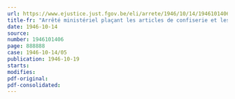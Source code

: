 ```yaml
---
url: https://www.ejustice.just.fgov.be/eli/arrete/1946/10/14/1946101406/justel
title-fr: "Arrêté ministériel plaçant les articles de confiserie et les pralines sous le régime du prix normal"
date: 1946-10-14
source:
number: 1946101406
page: 888888
case: 1946-10-14/05
publication: 1946-10-19
starts:
modifies:
pdf-original:
pdf-consolidated:
---
```


